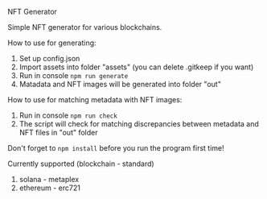 NFT Generator

Simple NFT generator for various blockchains.

How to use for generating:
1. Set up config.json
2. Import assets into folder "assets" (you can delete .gitkeep if you want)
3. Run in console `npm run generate`
4. Matadata and NFT images will be generated into folder "out"

How to use for matching metadata with NFT images:
1. Run in console `npm run check`
2. The script will check for matching discrepancies between metadata and NFT files in "out" folder 

Don't forget to `npm install` before you run the program first time!

Currently supported (blockchain - standard)
1. solana - metaplex
2. ethereum - erc721